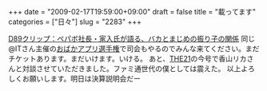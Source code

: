 +++
date = "2009-02-17T19:59:00+09:00"
draft = false
title = "載ってます"
categories = ["日々"]
slug = "2283"
+++

<a href="http://www.atmarkit.co.jp/fwcr/design/ux/d89clip04/01.html" target="_blank">D89クリップ：ペパボ社長・家入氏が語る、バカとまじめの振り子の関係</a>
同じ@ITさん主催の<a href="http://www.atmarkit.co.jp/fwcr/design/meeting01.html" target="_blank">おばかアプリ選手権</a>で司会もやるのでみんな来てください。まだチケットあります。まだいけます。いける。
あと、<a href="http://www.php.co.jp/magazine/the21/" target="_blank">THE21</a>の今号で香山リカさんと対談させていただきました。ファミ通世代の僕としては震えた。
以上よろしくお願いします。明日は決算説明会だー
